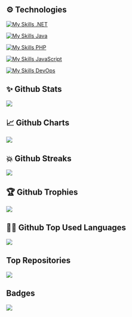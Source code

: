 ## ⚙ Technologies

[![My Skills .NET](https://skillicons.dev/icons?i=dotnet,cs,graphql,redis)](https://skillicons.dev)

[![My Skills Java](https://skillicons.dev/icons?i=java,maven,spring,hibernate)](https://skillicons.dev)

[![My Skills PHP](https://skillicons.dev/icons?i=php,laravel,mysql)](https://skillicons.dev)

[![My Skills JavaScript](https://skillicons.dev/icons?i=angular,react,redux,nextjs,nodejs,express,mongodb,ts,js,html,css,tailwind,figma)](https://skillicons.dev)

[![My Skills DevOps](https://skillicons.dev/icons?i=azure,gcp,docker,git,github,gitlab,linux,nginx)](https://skillicons.dev)

## ✨ Github Stats
![](https://github-readme-stats.vercel.app/api?username=ntxinh&hide=contribs,prs&theme=dracula)

## 📈 Github Charts
![](https://github-profile-summary-cards.vercel.app/api/cards/profile-details?username=ntxinh&theme=dracula&hide_border=true&width=1000)

## 💥 Github Streaks 
![](https://github-readme-streak-stats.herokuapp.com/?user=ntxinh&theme=dracula)

## 🏆 Github Trophies
![](https://github-profile-trophy.vercel.app/?username=ntxinh&theme=dracula&no-frame=true&column=4&margin-w=15)

## 👨‍💻 Github Top Used Languages 
![](https://github-readme-stats.vercel.app/api/top-langs/?username=ntxinh&theme=dracula&include_all_commits=false&count_private=false&layout=compact)

## Top Repositories

<a href="https://github.com/ntxinh/AspNetCore-DDD">
  <img align="center" src="https://github-readme-stats.vercel.app/api/pin/?username=ntxinh&repo=AspNetCore-DDD&theme=dracula" />
</a>

## Badges
![](https://komarev.com/ghpvc/?username=ntxinh&color=green)